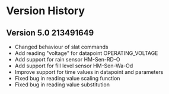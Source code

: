 
<h1>Version History</h1>

<h2>Version 5.0 213491649</h2>

<ul>
<li>Changed behaviour of slat commands</li>
<li>Add reading "voltage" for datapoint OPERATING_VOLTAGE</li>
<li>Add support for rain sensor HM-Sen-RD-O</li>
<li>Add support for fill level sensor HM-Sen-Wa-Od</li>
<li>Improve support for time values in datapoint and parameters</li>
<li>Fixed bug in reading value scaling function</li>
<li>Fixed bug in reading value substitution</li>
</ul>

